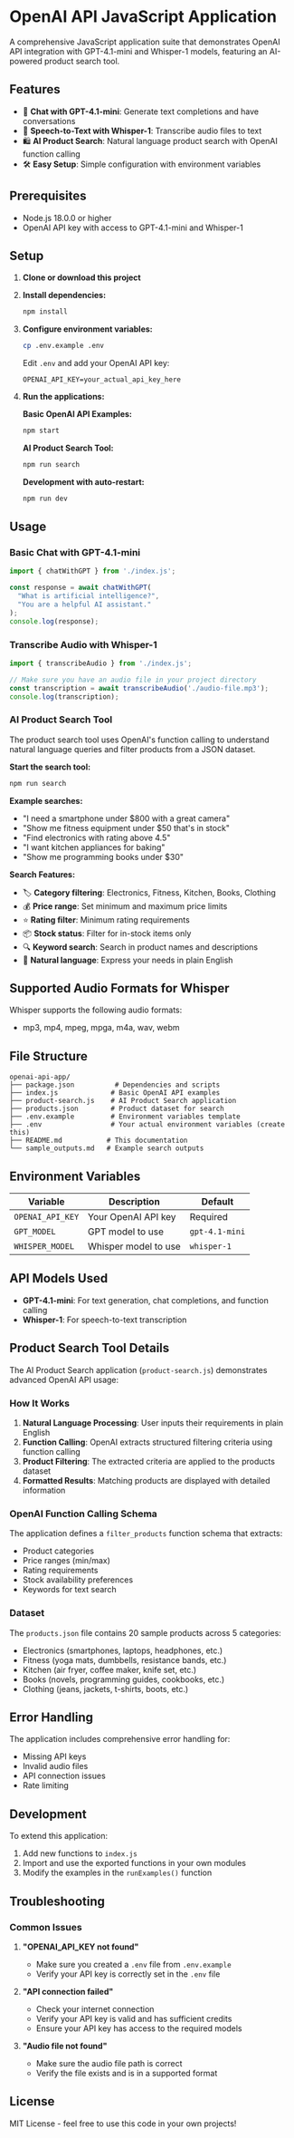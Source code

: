 # OpenAI API JavaScript Application

A comprehensive JavaScript application suite that demonstrates OpenAI API integration with GPT-4.1-mini and Whisper-1 models, featuring an AI-powered product search tool.

## Features

- 💬 **Chat with GPT-4.1-mini**: Generate text completions and have conversations
- 🎤 **Speech-to-Text with Whisper-1**: Transcribe audio files to text
- 🛍️ **AI Product Search**: Natural language product search with OpenAI function calling
- 🛠️ **Easy Setup**: Simple configuration with environment variables

## Prerequisites

- Node.js 18.0.0 or higher
- OpenAI API key with access to GPT-4.1-mini and Whisper-1

## Setup

1. **Clone or download this project**

2. **Install dependencies:**
   ```bash
   npm install
   ```

3. **Configure environment variables:**
   ```bash
   cp .env.example .env
   ```
   
   Edit `.env` and add your OpenAI API key:
   ```
   OPENAI_API_KEY=your_actual_api_key_here
   ```

4. **Run the applications:**

   **Basic OpenAI API Examples:**
   ```bash
   npm start
   ```

   **AI Product Search Tool:**
   ```bash
   npm run search
   ```

   **Development with auto-restart:**
   ```bash
   npm run dev
   ```

## Usage

### Basic Chat with GPT-4.1-mini

```javascript
import { chatWithGPT } from './index.js';

const response = await chatWithGPT(
  "What is artificial intelligence?",
  "You are a helpful AI assistant."
);
console.log(response);
```

### Transcribe Audio with Whisper-1

```javascript
import { transcribeAudio } from './index.js';

// Make sure you have an audio file in your project directory
const transcription = await transcribeAudio('./audio-file.mp3');
console.log(transcription);
```

### AI Product Search Tool

The product search tool uses OpenAI's function calling to understand natural language queries and filter products from a JSON dataset.

**Start the search tool:**
```bash
npm run search
```

**Example searches:**
- "I need a smartphone under $800 with a great camera"
- "Show me fitness equipment under $50 that's in stock"
- "Find electronics with rating above 4.5"
- "I want kitchen appliances for baking"
- "Show me programming books under $30"

**Search Features:**
- 🏷️ **Category filtering**: Electronics, Fitness, Kitchen, Books, Clothing
- 💰 **Price range**: Set minimum and maximum price limits
- ⭐ **Rating filter**: Minimum rating requirements
- 📦 **Stock status**: Filter for in-stock items only
- 🔍 **Keyword search**: Search in product names and descriptions
- 🧠 **Natural language**: Express your needs in plain English



## Supported Audio Formats for Whisper

Whisper supports the following audio formats:
- mp3, mp4, mpeg, mpga, m4a, wav, webm

## File Structure

```
openai-api-app/
├── package.json          # Dependencies and scripts
├── index.js             # Basic OpenAI API examples
├── product-search.js    # AI Product Search application
├── products.json        # Product dataset for search
├── .env.example         # Environment variables template
├── .env                 # Your actual environment variables (create this)
├── README.md           # This documentation
└── sample_outputs.md   # Example search outputs
```

## Environment Variables

| Variable | Description | Default |
|----------|-------------|---------|
| `OPENAI_API_KEY` | Your OpenAI API key | Required |
| `GPT_MODEL` | GPT model to use | `gpt-4.1-mini` |
| `WHISPER_MODEL` | Whisper model to use | `whisper-1` |

## API Models Used

- **GPT-4.1-mini**: For text generation, chat completions, and function calling
- **Whisper-1**: For speech-to-text transcription

## Product Search Tool Details

The AI Product Search application (`product-search.js`) demonstrates advanced OpenAI API usage:

### How It Works
1. **Natural Language Processing**: User inputs their requirements in plain English
2. **Function Calling**: OpenAI extracts structured filtering criteria using function calling
3. **Product Filtering**: The extracted criteria are applied to the products dataset
4. **Formatted Results**: Matching products are displayed with detailed information

### OpenAI Function Calling Schema
The application defines a `filter_products` function schema that extracts:
- Product categories
- Price ranges (min/max)
- Rating requirements
- Stock availability preferences  
- Keywords for text search

### Dataset
The `products.json` file contains 20 sample products across 5 categories:
- Electronics (smartphones, laptops, headphones, etc.)
- Fitness (yoga mats, dumbbells, resistance bands, etc.)
- Kitchen (air fryer, coffee maker, knife set, etc.)
- Books (novels, programming guides, cookbooks, etc.)
- Clothing (jeans, jackets, t-shirts, boots, etc.)

## Error Handling

The application includes comprehensive error handling for:
- Missing API keys
- Invalid audio files
- API connection issues
- Rate limiting

## Development

To extend this application:

1. Add new functions to `index.js`
2. Import and use the exported functions in your own modules
3. Modify the examples in the `runExamples()` function

## Troubleshooting

### Common Issues

1. **"OPENAI_API_KEY not found"**
   - Make sure you created a `.env` file from `.env.example`
   - Verify your API key is correctly set in the `.env` file

2. **"API connection failed"**
   - Check your internet connection
   - Verify your API key is valid and has sufficient credits
   - Ensure your API key has access to the required models

3. **"Audio file not found"**
   - Make sure the audio file path is correct
   - Verify the file exists and is in a supported format

## License

MIT License - feel free to use this code in your own projects! 